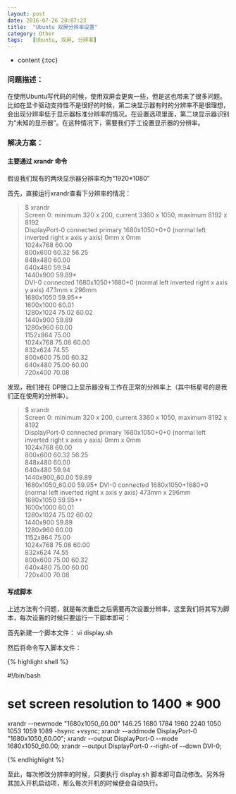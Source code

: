 ```yaml
---
layout: post
date: 2016-07-26 20:07:23
title:  "Ubuntu 双屏分辨率设置"
category: Other
tags:   [Ubuntu, 双屏, 分辨率]
---
```


* content
{:toc}

### 问题描述：

在使用Ubuntu写代码的时候，使用双屏会更爽一些，但是这也带来了很多问题。比如在显卡驱动支持性不是很好的时候，第二块显示器有时的分辨率不是很理想，会出现分辨率低于显示器标准分辨率的情况。在设置选项里面，第二块显示器识别为“未知的显示器”。在这种情况下，需要我们手工设置显示器的分辨率。

### 解决方案：

#### 主要通过 xrandr 命令

假设我们现有的两块显示器分辨率均为“1920*1080”

首先，直接运行xrandr查看下分辨率的情况：

> $ xrandr  
Screen 0: minimum 320 x 200, current 3360 x 1050, maximum 8192 x 8192  
DisplayPort-0 connected primary 1680x1050+0+0 (normal left inverted right x axis y axis) 0mm x 0mm  
   1024x768      60.00  
   800x600       60.32    56.25  
   848x480       60.00  
   640x480       59.94  
   1440x900      59.89*  
DVI-0 connected 1680x1050+1680+0 (normal left inverted right x axis y axis) 473mm x 296mm  
   1680x1050     59.95*+  
   1600x1000     60.01  
   1280x1024     75.02    60.02  
   1440x900      59.89  
   1280x960      60.00  
   1152x864      75.00  
   1024x768      75.08    60.00  
   832x624       74.55  
   800x600       75.00    60.32  
   640x480       75.00    60.00  
   720x400       70.08  

发现，我们接在 DP接口上显示器没有工作在正常的分辨率上（其中标星号的是我们正在使用的分辨率）。

> $ xrandr  
Screen 0: minimum 320 x 200, current 3360 x 1050, maximum 8192 x 8192  
DisplayPort-0 connected primary 1680x1050+0+0 (normal left inverted right x axis y axis) 0mm x 0mm  
   1024x768      60.00  
   800x600       60.32    56.25  
   848x480       60.00  
   640x480       59.94  
   1440x900_60.00  59.89  
   1680x1050_60.00  59.95* 
DVI-0 connected 1680x1050+1680+0 (normal left inverted right x axis y axis) 473mm x 296mm  
   1680x1050     59.95*+  
   1600x1000     60.01  
   1280x1024     75.02    60.02  
   1440x900      59.89  
   1280x960      60.00  
   1152x864      75.00  
   1024x768      75.08    60.00  
   832x624       74.55  
   800x600       75.00    60.32  
   640x480       75.00    60.00  
   720x400       70.08  

#### 写成脚本

上述方法有个问题，就是每次重启之后需要再次设置分辨率，这里我们将其写为脚本，每次设置的时候只要运行一下脚本即可：

首先新建一个脚本文件： vi display.sh

然后将命令写入脚本文件：

{% highlight shell %}

#!/bin/bash
# set screen resolution to 1400 * 900

xrandr --newmode "1680x1050_60.00"  146.25  1680 1784 1960 2240  1050 1053 1059 1089 -hsync +vsync;
xrandr --addmode DisplayPort-0 "1680x1050_60.00";
xrandr --output DisplayPort-0 --mode 1680x1050_60.00;
xrandr --output DisplayPort-0 --right-of --down DVI-0;

{% endhighlight %}

至此，每次修改分辨率的时候，只要执行 display.sh 脚本即可自动修改。另外将其加入开机启动项，那么每次开机的时候便会自动执行。

